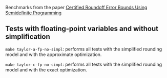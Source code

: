 Benchmarks from the paper [Certified Roundoff Error Bounds Using
Semidefinite Programming](http://arxiv.org/pdf/1507.03331)

Tests with floating-point variables and without simplification
--------------------------------------------------------------

`make taylor-a-fp-no-simpl`: performs all tests with the simplified rounding model and with the approximate optimization.

`make taylor-c-fp-no-simpl`: performs all tests with the simplified rounding model and with the exact optimization.